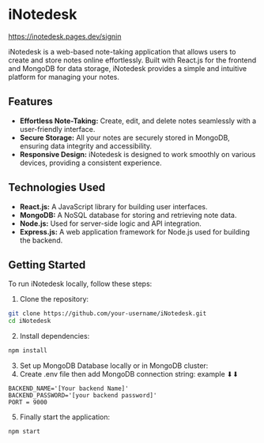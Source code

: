 # iNotedesk

https://inotedesk.pages.dev/signin

iNotedesk is a web-based note-taking application that allows users to create and store notes online effortlessly. Built with React.js for the frontend and MongoDB for data storage, iNotedesk provides a simple and intuitive platform for managing your notes.

## Features

- **Effortless Note-Taking:** Create, edit, and delete notes seamlessly with a user-friendly interface.
- **Secure Storage:** All your notes are securely stored in MongoDB, ensuring data integrity and accessibility.
- **Responsive Design:** iNotedesk is designed to work smoothly on various devices, providing a consistent experience.

## Technologies Used

- **React.js:** A JavaScript library for building user interfaces.
- **MongoDB:** A NoSQL database for storing and retrieving note data.
- **Node.js:** Used for server-side logic and API integration.
- **Express.js:** A web application framework for Node.js used for building the backend.

## Getting Started

To run iNotedesk locally, follow these steps:

1. Clone the repository:

```bash
git clone https://github.com/your-username/iNotedesk.git
cd iNotedesk
```
2. Install dependencies:

```bash
npm install
```

3. Set up MongoDB Database locally or in MongoDB cluster:
4. Create .env file then add MongoDB connection string:
   example ⬇⬇
```
BACKEND_NAME='[Your backend Name]'
BACKEND_PASSWORD='[your backend password]'
PORT = 9000
```
5. Finally start the application:
   
```
npm start
```
